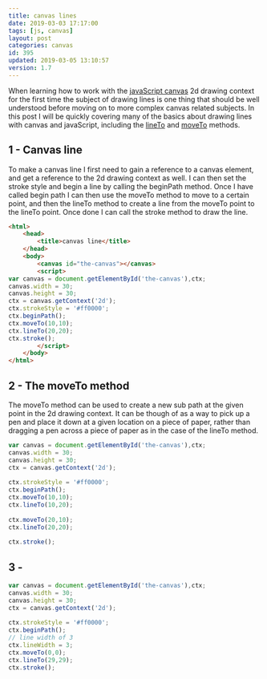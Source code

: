 ```yaml
---
title: canvas lines
date: 2019-03-03 17:17:00
tags: [js, canvas]
layout: post
categories: canvas
id: 395
updated: 2019-03-05 13:10:57
version: 1.7
---
```


When learning how to work with the [javaScript canvas](https://developer.mozilla.org/en-US/docs/Web/API/Canvas_API/Tutorial) 2d drawing context for the first time the subject of drawing lines is one thing that should be well understood before moving on to more complex canvas related subjects. In this post I will be quickly covering many of the basics about drawing lines with canvas and javaScript, including the [lineTo](https://developer.mozilla.org/en-US/docs/Web/API/CanvasRenderingContext2D/lineTo) and [moveTo](https://developer.mozilla.org/en-US/docs/Web/API/CanvasRenderingContext2D/moveTo) methods.

<!-- more -->

## 1 - Canvas line

To make a canvas line I first need to gain a reference to a canvas element, and get a reference to the 2d drawing context as well. I can then set the stroke style and begin a line by calling the beginPath method. Once I have called begin path I can then use the moveTo method to move to a certain point, and then the lineTo method to create a line from the moveTo point to the lineTo point. Once done I can call the stroke method to draw the line.

```html
<html>
    <head>
        <title>canvas line</title>
    </head>
    <body>
        <canvas id="the-canvas"></canvas>
        <script>
var canvas = document.getElementById('the-canvas'),ctx;
canvas.width = 30;
canvas.height = 30;
ctx = canvas.getContext('2d');
ctx.strokeStyle = '#ff0000';
ctx.beginPath();
ctx.moveTo(10,10);
ctx.lineTo(20,20);
ctx.stroke();
        </script>
    </body>
</html>
```

## 2 - The moveTo method

The moveTo method can be used to create a new sub path at the given point in the 2d drawing context. It can be though of as a way to pick up a pen and place it down at a given location on a piece of paper, rather than dragging a pen across a piece of paper as in the case of the lineTo method.

```js
var canvas = document.getElementById('the-canvas'),ctx;
canvas.width = 30;
canvas.height = 30;
ctx = canvas.getContext('2d');
 
ctx.strokeStyle = '#ff0000';
ctx.beginPath();
ctx.moveTo(10,10);
ctx.lineTo(10,20);
 
ctx.moveTo(20,10);
ctx.lineTo(20,20);
 
ctx.stroke();
```

## 3 - 

```js
var canvas = document.getElementById('the-canvas'),ctx;
canvas.width = 30;
canvas.height = 30;
ctx = canvas.getContext('2d');
 
ctx.strokeStyle = '#ff0000';
ctx.beginPath();
// line width of 3
ctx.lineWidth = 3;
ctx.moveTo(0,0);
ctx.lineTo(29,29);
ctx.stroke();
```